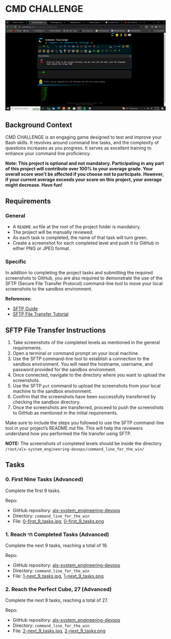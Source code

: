 # CMD CHALLENGE

![First 9 Tasks](0-first_9_tasks.png)

## Background Context

CMD CHALLENGE is an engaging game designed to test and improve your Bash skills. It revolves around command line tasks, and the complexity of questions increases as you progress. It serves as excellent training to enhance your command line proficiency.

**Note: This project is optional and not mandatory. Participating in any part of this project will contribute over 100% to your average grade. Your overall score won't be affected if you choose not to participate. However, if your current average exceeds your score on this project, your average might decrease. Have fun!**

## Requirements

### General

- A `README.md` file at the root of the project folder is mandatory.
- The project will be manually reviewed.
- As each task is completed, the name of that task will turn green.
- Create a screenshot for each completed level and push it to GitHub in either PNG or JPEG format.

### Specific

In addition to completing the project tasks and submitting the required screenshots to GitHub, you are also required to demonstrate the use of the SFTP (Secure File Transfer Protocol) command-line tool to move your local screenshots to the sandbox environment.

**References:**
- [SFTP Guide](link-to-sftp-guide)
- [SFTP File Transfer Tutorial](link-to-sftp-tutorial)

## SFTP File Transfer Instructions

1. Take screenshots of the completed levels as mentioned in the general requirements.
2. Open a terminal or command prompt on your local machine.
3. Use the SFTP command-line tool to establish a connection to the sandbox environment. You will need the hostname, username, and password provided for the sandbox environment.
4. Once connected, navigate to the directory where you want to upload the screenshots.
5. Use the SFTP `put` command to upload the screenshots from your local machine to the sandbox environment.
6. Confirm that the screenshots have been successfully transferred by checking the sandbox directory.
7. Once the screenshots are transferred, proceed to push the screenshots to GitHub as mentioned in the initial requirements.

Make sure to include the steps you followed to use the SFTP command-line tool in your project’s README.md file. This will help the reviewers understand how you performed the file transfer using SFTP.

**NOTE:** The screenshots of completed levels should be inside the directory `/root/alx-system_engineering-devops/command_line_for_the_win/`

## Tasks

### 0. First Nine Tasks (Advanced)

Complete the first 9 tasks.

Repo:
- GitHub repository: [alx-system_engineering-devops](link-to-repo)
- Directory: `command_line_for_the_win`
- File: [0-first_9_tasks.jpg](link-to-file), [0-first_9_tasks.png](link-to-file)

### 1. Reach חי Completed Tasks (Advanced)

Complete the next 9 tasks, reaching a total of 18.

Repo:
- GitHub repository: [alx-system_engineering-devops](link-to-repo)
- Directory: `command_line_for_the_win`
- File: [1-next_9_tasks.jpg](link-to-file), [1-next_9_tasks.png](link-to-file)

### 2. Reach the Perfect Cube, 27 (Advanced)

Complete the next 9 tasks, reaching a total of 27.

Repo:
- GitHub repository: [alx-system_engineering-devops](link-to-repo)
- Directory: `command_line_for_the_win`
- File: [2-next_9_tasks.jpg](link-to-file), [2-next_9_tasks.png](link-to-file)
